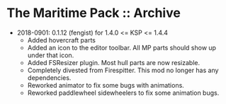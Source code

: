 # The Maritime Pack :: Archive

* 2018-0901: 0.1.12 (fengist) for 1.4.0 <= KSP <= 1.4.4
	+ Added hovercraft parts
	+ Added an icon to the editor toolbar. All MP parts should show up under that icon.
	+ Added FSResizer plugin. Most hull parts are now resizable.
	+ Completely divested from Firespitter. This mod no longer has any dependencies.
	+ Reworked animator to fix some bugs with animations.
	+ Reworked paddlewheel sidewheelers to fix some animation bugs.

